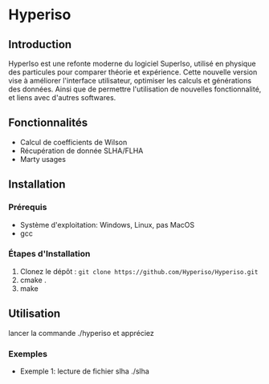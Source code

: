 # Hyperiso

## Introduction
HyperIso est une refonte moderne du logiciel SuperIso, utilisé en physique des particules pour comparer théorie et expérience. Cette nouvelle version vise à améliorer l'interface utilisateur, optimiser les calculs et générations des données. Ainsi que de permettre l'utilisation de nouvelles fonctionnalité, et liens avec d'autres softwares.

## Fonctionnalités
- Calcul de coefficients de Wilson
- Récupération de donnée SLHA/FLHA
- Marty usages

## Installation

### Prérequis
- Système d'exploitation: Windows, Linux, pas MacOS
- gcc

### Étapes d'Installation
1. Clonez le dépôt : `git clone https://github.com/Hyperiso/Hyperiso.git`
2. cmake .
3. make

## Utilisation
lancer la commande ./hyperiso et appréciez

### Exemples
- Exemple 1: lecture de fichier slha
  ./slha
